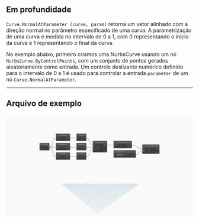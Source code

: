 <!--- Autodesk.DesignScript.Geometry.Curve.NormalAtParameter(curve, param) --->
<!--- 5EEABYHH2K4RVCNKX3VDCP7ZRLFAMGC7UDSBANQMVEBFNNE3SPYQ --->
## Em profundidade
`Curve.NormalAtParameter (curve, param)` retorna um vetor alinhado com a direção normal no parâmetro especificado de uma curva. A parametrização de uma curva é medida no intervalo de 0 a 1, com 0 representando o início da curva e 1 representando o final da curva.

No exemplo abaixo, primeiro criamos uma NurbsCurve usando um nó `NurbsCurve.ByControlPoints`, com um conjunto de pontos gerados aleatoriamente como entrada. Um controle deslizante numérico definido para o intervalo de 0 a 1 é usado para controlar a entrada `parameter` de um nó `Curve.NormalAtParameter`.
___
## Arquivo de exemplo

![Curve.NormalAtParameter(curve, param](./5EEABYHH2K4RVCNKX3VDCP7ZRLFAMGC7UDSBANQMVEBFNNE3SPYQ_img.jpg)
